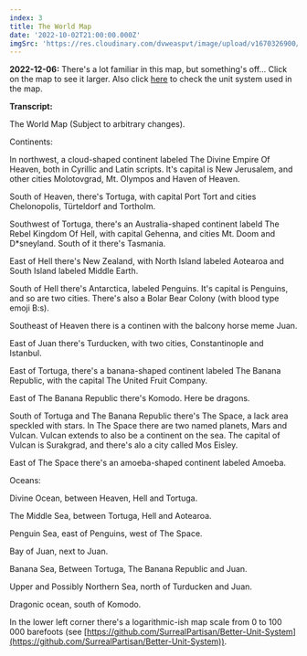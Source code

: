 ```yaml
---
index: 3
title: The World Map
date: '2022-10-02T21:00:00.000Z'
imgSrc: 'https://res.cloudinary.com/dvweaspvt/image/upload/v1670326900/3_ce2g5i.png'
---
```


**2022-12-06:** There's a lot familiar in this map, but something's off... Click on the map to see it larger. Also click [here](https://github.com/SurrealPartisan/Better-Unit-System "The Better Unit System") to check the unit system used in the map.

**Transcript:**

The World Map (Subject to arbitrary changes).

Continents:

In northwest, a cloud-shaped continent labeled The Divine Empire Of Heaven, both in Cyrillic and Latin scripts. It's capital is New Jerusalem, and other cities Molotovgrad, Mt. Olympos and Haven of Heaven.

South of Heaven, there's Tortuga, with capital Port Tort and cities Chelonopolis, Türteldorf and Tortholm.

Southwest of Tortuga, there's an Australia-shaped continent labeld The Rebel Kingdom Of Hell, with capital Gehenna, and cities Mt. Doom and D\*sneyland. South of it there's Tasmania.

East of Hell there's New Zealand, with North Island labeled Aotearoa and South Island labeled Middle Earth.

South of Hell there's Antarctica, labeled Penguins. It's capital is Penguins, and so are two cities. There's also a Bolar Bear Colony (with blood type emoji B:s).

Southeast of Heaven there is a continen with the balcony horse meme Juan.

East of Juan there's Turducken, with two cities, Constantinople and Istanbul.

East of Tortuga, there's a banana-shaped continent labeled The Banana Republic, with the capital The United Fruit Company.

East of The Banana Republic there's Komodo. Here be dragons.

South of Tortuga and The Banana Republic there's The Space, a lack area speckled with stars. In The Space there are two named planets, Mars and Vulcan. Vulcan extends to also be a continent on the sea. The capital of Vulcan is Surakgrad, and there's alo a city called Mos Eisley.

East of The Space there's an amoeba-shaped continent labeled Amoeba.

Oceans:

Divine Ocean, between Heaven, Hell and Tortuga.

The Middle Sea, between Tortuga, Hell and Aotearoa.

Penguin Sea, east of Penguins, west of The Space.

Bay of Juan, next to Juan.

Banana Sea, Between Tortuga, The Banana Republic and Juan.

Upper and Possibly Northern Sea, north of Turducken and Juan.

Dragonic ocean, south of Komodo.

In the lower left corner there's a logarithmic-ish map scale from 0 to 100 000 barefoots (see [https://github.com/SurrealPartisan/Better-Unit-System](https://github.com/SurrealPartisan/Better-Unit-System)).
